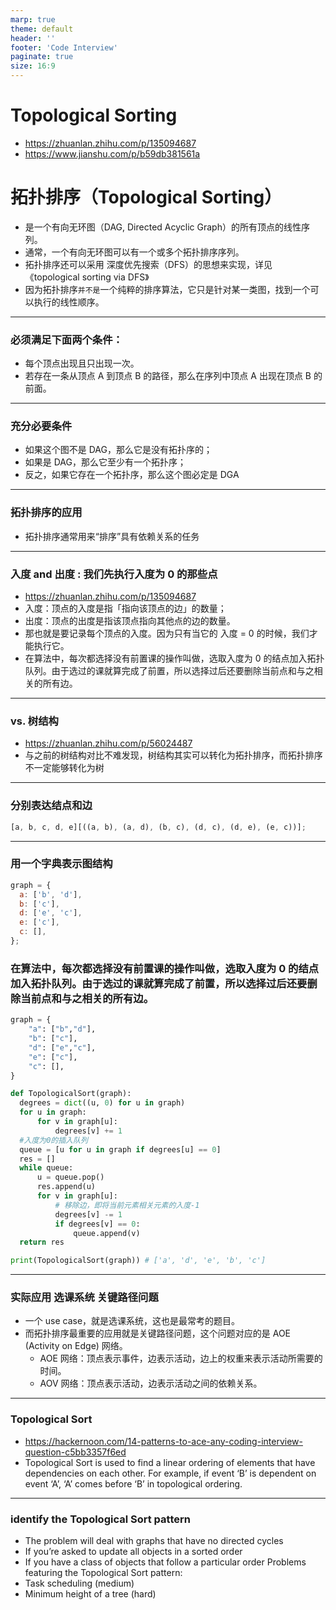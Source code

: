 ```yaml
---
marp: true
theme: default
header: ''
footer: 'Code Interview'
paginate: true
size: 16:9
---
```


# Topological Sorting

- https://zhuanlan.zhihu.com/p/135094687
- https://www.jianshu.com/p/b59db381561a

# 拓扑排序（Topological Sorting）

- 是一个有向无环图（DAG, Directed Acyclic Graph）的所有顶点的线性序列。
- 通常，一个有向无环图可以有一个或多个拓扑排序序列。
- 拓扑排序还可以采用 深度优先搜索（DFS）的思想来实现，详见《topological sorting via DFS》
- 因为拓扑排序`并不是`一个纯粹的排序算法，它只是针对某一类图，找到一个可以执行的线性顺序。

---

### 必须满足下面两个条件：

- 每个顶点出现且只出现一次。
- 若存在一条从顶点 A 到顶点 B 的路径，那么在序列中顶点 A 出现在顶点 B 的前面。

---

### 充分必要条件

- 如果这个图不是 DAG，那么它是没有拓扑序的；
- 如果是 DAG，那么它至少有一个拓扑序；
- 反之，如果它存在一个拓扑序，那么这个图必定是 DGA

---

### 拓扑排序的应用

- 拓扑排序通常用来“排序”具有依赖关系的任务

---

### 入度 and 出度 : 我们先执行入度为 0 的那些点

- https://zhuanlan.zhihu.com/p/135094687
- 入度：顶点的入度是指「指向该顶点的边」的数量；
- 出度：顶点的出度是指该顶点指向其他点的边的数量。
- 那也就是要记录每个顶点的入度。因为只有当它的 入度 = 0 的时候，我们才能执行它。
- 在算法中，每次都选择没有前置课的操作叫做，选取入度为 0 的结点加入拓扑队列。由于选过的课就算完成了前置，所以选择过后还要删除当前点和与之相关的所有边。

---

### vs. 树结构

- https://zhuanlan.zhihu.com/p/56024487
- 与之前的树结构对比不难发现，树结构其实可以转化为拓扑排序，而拓扑排序 不一定能够转化为树

---

### 分别表达结点和边

```js
[a, b, c, d, e][((a, b), (a, d), (b, c), (d, c), (d, e), (e, c))];
```

---

### 用一个字典表示图结构

```js
graph = {
  a: ['b', 'd'],
  b: ['c'],
  d: ['e', 'c'],
  e: ['c'],
  c: [],
};
```

### 在算法中，每次都选择没有前置课的操作叫做，选取入度为 0 的结点加入拓扑队列。由于选过的课就算完成了前置，所以选择过后还要删除当前点和与之相关的所有边。

```python
graph = {
    "a": ["b","d"],
    "b": ["c"],
    "d": ["e","c"],
    "e": ["c"],
    "c": [],
}

def TopologicalSort(graph):
  degrees = dict((u, 0) for u in graph)
  for u in graph:
      for v in graph[u]:
          degrees[v] += 1
  #入度为0的插入队列
  queue = [u for u in graph if degrees[u] == 0]
  res = []
  while queue:
      u = queue.pop()
      res.append(u)
      for v in graph[u]:
          # 移除边，即将当前元素相关元素的入度-1
          degrees[v] -= 1
          if degrees[v] == 0:
              queue.append(v)
  return res

print(TopologicalSort(graph)) # ['a', 'd', 'e', 'b', 'c']
```

---

### 实际应用 选课系统 关键路径问题

- 一个 use case，就是选课系统，这也是最常考的题目。
- 而拓扑排序最重要的应用就是关键路径问题，这个问题对应的是 AOE (Activity on Edge) 网络。
  - AOE 网络：顶点表示事件，边表示活动，边上的权重来表示活动所需要的时间。
  - AOV 网络：顶点表示活动，边表示活动之间的依赖关系。

---

### Topological Sort

- https://hackernoon.com/14-patterns-to-ace-any-coding-interview-question-c5bb3357f6ed
- Topological Sort is used to find a linear ordering of elements that have dependencies on each other. For example, if event ‘B’ is dependent on event ‘A’, ‘A’ comes before ‘B’ in topological ordering.

---

### identify the Topological Sort pattern

- The problem will deal with graphs that have no directed cycles
- If you’re asked to update all objects in a sorted order
- If you have a class of objects that follow a particular order
  Problems featuring the Topological Sort pattern:
- Task scheduling (medium)
- Minimum height of a tree (hard)
